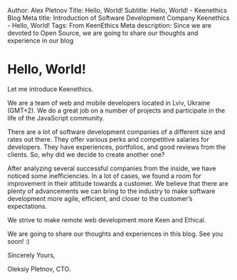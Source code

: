 Author: Alex Pletnov
Title: Hello, World!
Subtitle: Hello, World! - Keenethics Blog
Meta title: Introduction of Software Development Company Keenethics - Hello, World!
Tags: From KeenEthics
Meta description: Since we are devoted to Open Source, we are going to share our thoughts and experience in our blog

<div class="letter">
   <h1>Hello, World!</h1>
   <p style="margin: 0">Let me introduce Keenethics.</p>
   <p>We are a team of web and mobile developers located in Lviv, Ukraine (GMT+2). We do a great job on a number of projects and participate in the life of the JavaScript community.</p>
   <p>There are a lot of software development companies of a different size and rates out there. They offer various perks and competitive salaries for developers. They have experiences, portfolios, and good reviews from the clients. So, why did we decide to create another one?</p>
   <p style="margin: 0">After analyzing several successful companies from the inside, we have noticed some inefficiencies. In a lot of cases, we found a room for improvement in their attitude towards a customer. We believe that there are plenty of advancements we can bring to the industry to make software development more agile, efficient, and closer to the customer’s expectations.</p>
   <p>We strive to make remote web development more Keen and Ethical.</p>
   <p>We are going to share our thoughts and experiences in this blog. See you soon! :)</p>
   <p style="margin: 0">Sincerely Yours,</p>
   <p>Oleksiy Pletnov, CTO.</p>
</div>